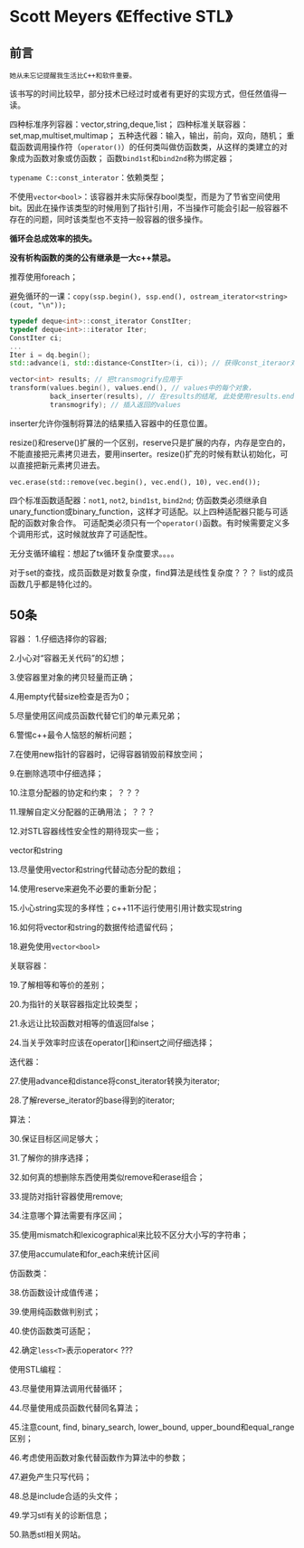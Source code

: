 # Scott Meyers 《Effective STL》

## 前言

    她从未忘记提醒我生活比C++和软件重要。

该书写的时间比较早，部分技术已经过时或者有更好的实现方式，但任然值得一读。

四种标准序列容器：vector,string,deque,1ist；
四种标准关联容器：set,map,multiset,multimap；
五种迭代器：输入，输出，前向，双向，随机；
重载函数调用操作符（`operator()`）的任何类叫做仿函数类，从这样的类建立的对象成为函数对象或仿函数；
函数`bind1st`和`bind2nd`称为绑定器；

`typename C::const_interator`：依赖类型；

不使用`vector<bool>`：该容器并未实际保存bool类型，而是为了节省空间使用bit。因此在操作该类型的时候用到了指针引用，不当操作可能会引起一般容器不存在的问题，同时该类型也不支持一般容器的很多操作。

**循环会总成效率的损失。**

**没有析构函数的类的公有继承是一大c++禁忌。**

推荐使用foreach；

避免循环的一课：`copy(ssp.begin(), ssp.end(), ostream_iterator<string>(cout, "\n"));`

```c++
typedef deque<int>::const_iterator ConstIter;
typedef deque<int>::iterator Iter;
ConstIter ci;
...
Iter i = dq.begin();
std::advance(i, std::distance<ConstIter>(i, ci)); // 获得const_iteraor对应的iterator
```

```c++
vector<int> results; // 把transmogrify应用于
transform(values.begin(), values.end(), // values中的每个对象，
          back_inserter(results), // 在results的结尾, 此处使用results.end()错误，
          transmogrify); // 插入返回的values
```

inserter允许你强制将算法的结果插入容器中的任意位置。

resize()和reserve()扩展的一个区别，reserve只是扩展的内存，内存是空白的，不能直接把元素拷贝进去，要用inserter。resize()扩充的时候有默认初始化，可以直接把新元素拷贝进去。

`vec.erase(std::remove(vec.begin(), vec.end(), 10), vec.end());`

四个标准函数适配器：`not1`, `not2`, `bind1st`, `bind2nd`;
仿函数类必须继承自unary_function或binary_function，这样才可适配。以上四种适配器只能与可适配的函数对象合作。
可适配类必须只有一个`operator()`函数。有时候需要定义多个调用形式，这时候就放弃了可适配性。

无分支循环编程：想起了tx循环复杂度要求。。。。

对于set的查找，成员函数是对数复杂度，find算法是线性复杂度？？？
list的成员函数几乎都是特化过的。

## 50条

容器：
1.仔细选择你的容器;

2.小心对“容器无关代码”的幻想；

3.使容器里对象的拷贝轻量而正确；

4.用empty代替size检查是否为0；

5.尽量使用区间成员函数代替它们的单元素兄弟；

6.警惕c++最令人恼怒的解析问题；

7.在使用new指针的容器时，记得容器销毁前释放空间；

9.在删除选项中仔细选择；

10.注意分配器的协定和约束； ？？？

11.理解自定义分配器的正确用法； ？？？

12.对STL容器线性安全性的期待现实一些；

vector和string

13.尽量使用vector和string代替动态分配的数组；

14.使用reserve来避免不必要的重新分配；

15.小心string实现的多样性；c++11不运行使用引用计数实现string

16.如何将vector和string的数据传给遗留代码；

18.避免使用`vector<bool>`

关联容器：

19.了解相等和等价的差别；

20.为指针的关联容器指定比较类型；

21.永远让比较函数对相等的值返回false；

24.当关乎效率时应该在operator[]和insert之间仔细选择；

迭代器：

27.使用advance和distance将const_iterator转换为iterator;

28.了解reverse_iterator的base得到的iterator;

算法：

30.保证目标区间足够大；

31.了解你的排序选择；

32.如何真的想删除东西使用类似remove和erase组合；

33.提防对指针容器使用remove;

34.注意哪个算法需要有序区间；

35.使用mismatch和lexicographical来比较不区分大小写的字符串；

37.使用accumulate和for_each来统计区间

仿函数类：

38.仿函数设计成值传递；

39.使用纯函数做判别式；

40.使仿函数类可适配；

42.确定`less<T>`表示operator< ???

使用STL编程：

43.尽量使用算法调用代替循环；

44.尽量使用成员函数代替同名算法；

45.注意count, find, binary_search, lower_bound, upper_bound和equal_range区别；

46.考虑使用函数对象代替函数作为算法中的参数；

47.避免产生只写代码；

48.总是include合适的头文件；

49.学习stl有关的诊断信息；

50.熟悉stl相关网站。










